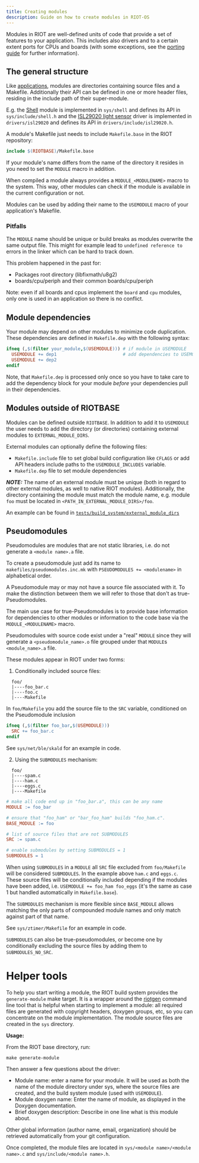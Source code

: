 ```yaml
---
title: Creating modules
description: Guide on how to create modules in RIOT-OS
---
```


Modules in RIOT are well-defined units of code that provide a set of features
to your application. This includes also drivers and to a certain extent ports
for CPUs and boards (with some exceptions, see the
[porting guide](/advanced_tutorials/porting_boards/) for further information).

## The general structure

Like [applications](/advanced_tutorials/creating_application/), modules are directories
containing source files and a Makefile. Additionally their API can be defined
in one or more header files, residing in the include path of their
super-module.

E.g. the [Shell](https://doc.riot-os.org/group__sys__shell.html) module
is implemented in `sys/shell` and defines its
API in `sys/include/shell.h` and the
[ISL29020 light sensor](https://doc.riot-os.org/group__drivers__isl29020.html)
driver is implemented in `drivers/isl29020`
and defines its API in `drivers/include/isl29020.h`.

A module's Makefile just needs to include `Makefile.base` in the RIOT
repository:

```mk
include $(RIOTBASE)/Makefile.base
```

If your module's name differs from the name of the directory it resides in you
need to set the `MODULE` macro in addition.

When compiled a module always provides a `MODULE_<MODULENAME>` macro to the
system. This way, other modules can check if the module is available in the
current configuration or not.

Modules can be used by adding their name to the `USEMODULE` macro of your
application's Makefile.

### Pitfalls

The `MODULE` name should be unique or build breaks as modules overwrite the
same output file. This might for example lead to `undefined reference to` errors
in the linker which can be hard to track down.

This problem happened in the past for:

 * Packages root directory (libfixmath/u8g2)
 * boards/cpu/periph and their common boards/cpu/periph

Note: even if all boards and cpus implement the `board` and `cpu` modules, only
      one is used in an application so there is no conflict.


## Module dependencies

Your module may depend on other modules to minimize code duplication. These
dependencies are defined in `Makefile.dep` with the following syntax:

```mk
ifneq (,$(filter your_module,$(USEMODULE))) # if module in USEMODULE
  USEMODULE += dep1                         # add dependencies to USEMODULE
  USEMODULE += dep2
endif
```

Note, that `Makefile.dep` is processed only once so you have to take care to
add the dependency block for your module *before* your dependencies pull in
their dependencies.

## Modules outside of RIOTBASE

Modules can be defined outside `RIOTBASE`. In addition to add it to `USEMODULE`
the user needs to add the directory (or directories) containing external modules
to `EXTERNAL_MODULE_DIRS`.

External modules can optionally define the following files:
* `Makefile.include` file to set global build configuration like `CFLAGS` or add
  API headers include paths to the `USEMODULE_INCLUDES` variable.
* `Makefile.dep` file to set module dependencies

***NOTE:*** The name of an external module must be unique (both in regard to other
            external modules, as well to native RIOT modules). Additionally, the
            directory containing the module must match the module name, e.g.
            module `foo` must be located in `<PATH_IN_EXTERNAL_MODULE_DIRS>/foo`.

An example can be found in
[`tests/build_system/external_module_dirs`](https://github.com/RIOT-OS/RIOT/tree/master/tests/build_system/external_module_dirs)

## Pseudomodules

Pseudomodules are modules that are not static libraries, i.e. do not generate a
`<module name>.a` file.

To create a pseudomodule just add its name to `makefiles/pseudomodules.inc.mk`
with `PSEUDOMODULES += <modulename>` in alphabetical order.

A Pseudomodule may or may not have a source file associated with it. To make the
distinction between them we will refer to those that don't as true-Pseudomodules.

The main use case for true-Pseudomodules is to provide base information for
dependencies to other modules or information to the code base via the
`MODULE_<MODULENAME>` macro.

Pseudomodules with source code exist under a "real" `MODULE` since they will
generate a `<pseudomodule_name>.o` file grouped under that `MODULE`s
`<module_name>.a` file.

These modules appear in RIOT under two forms:

1. Conditionally included source files:

  ```
    foo/
    |----foo_bar.c
    |----foo.c
    |----Makefile
  ```

In `foo/Makefile` you add the source file to the `SRC` variable, conditioned on
the Pseudomodule inclusion

  ```mk
  ifneq (,$(filter foo_bar,$(USEMODULE)))
    SRC += foo_bar.c
  endif
  ```

See `sys/net/ble/skald` for an example in code.

2. Using the `SUBMODULES` mechanism:

  ```
    foo/
    |----spam.c
    |----ham.c
    |----eggs.c
    |----Makefile
  ```

  ```mk
  # make all code end up in "foo_bar.a", this can be any name
  MODULE := foo_bar

  # ensure that "foo_ham" or "bar_foo_ham" builds "foo_ham.c".
  BASE_MODULE := foo

  # list of source files that are not SUBMODULES
  SRC := spam.c

  # enable submodules by setting SUBMODULES = 1
  SUBMODULES = 1
  ```

When using `SUBMODULES` in a `MODULE` all `SRC` file excluded from `foo/Makefile`
will be considered `SUBMODULES`. In the example above `ham.c` and `eggs.c`.
These source files will be conditionally included depending if the modules have
been added, i.e. `USEMODULE += foo_ham foo_eggs` (it's the same as case 1 but
handled automatically in `Makefile.base`).

The `SUBMODULES` mechanism is more flexible since `BASE_MODULE` allows matching
the only parts of compounded module names and only match against part of that name.

See `sys/ztimer/Makefile` for an example in code.

`SUBMODULES` can also be true-pseudomodules, or become one by conditionally excluding
the source files by adding them to `SUBMODULES_NO_SRC`.

# Helper tools

To help you start writing a module, the RIOT build system provides the
`generate-module` make target. It is a wrapper around the
[riotgen](https://pypi.org/project/riotgen/) command line tool that is helpful
when starting to implement a module: all required files are generated with
copyright headers, doxygen groups, etc, so you can concentrate on the module
implementation.
The module source files are created in the `sys` directory.

**Usage:**

From the RIOT base directory, run:
```
make generate-module
```
Then answer a few questions about the driver:
- Module name: enter a name for your module. It will be used as both the name
  of the module directory under sys, where the source files are created, and
  the build system module (used with `USEMODULE`).
- Module doxygen name: Enter the name of module, as displayed in the
  Doxygen documentation.
- Brief doxygen description: Describe in one line what is this module about.

Other global information (author name, email, organization) should be retrieved
automatically from your git configuration.

Once completed, the module files are located in
`sys/<module name>/<module name>.c` and `sys/include/<module name>.h`.
